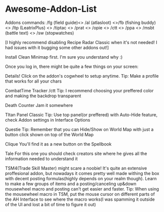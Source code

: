 # Awesome-Addon-List
Addons commands: /fg (field guide)<> /al (atlasloot) <>/fb (fishing buddy) <> /ltp (LeatrixPlus) <> /tiptac <>  /prat <> /opie <>  /ctt <> /ppa <> /msbt (battle text) <> /sw (stopwatches)

[I highly recommend disabling Recipe Radar Classic when it's not needed! I had issues with it bugging some other addons out!]



Install Clean Minimap first. I'm sure you understand why :) 

Once you log in, there might be quite a few things on your screen: 

Details!    Click on the addon's cogwheel to setup anytime. Tip: Make a profile that works for all your chars 

CombatTime Tracker  /ctt   Tip: I recommend choosing your preffered color and making the backdrop transparent

Death Counter     Jam it somewhere

TItan Panel Classic   Tip: Use top panel(or preffered) with Auto-Hide feature, check Addon settings in Interface Options

Questie   Tip: Remember that you can Hide/Show on World Map with just a button click shown on top of the World Map 

Clique You'll find it as a new button on the Spellbook 

Tale For this one you should check creators site where he gives all the information needed to understand it

TSM4(Trade Skill Master) might scare a noobie! It's quite an extensive proffesional addon, but nowadays it comes pretty well made withing the box with decent posting formulas(highly depends on your realm though). Learn to make a few groups of items and a posting/canceling up&down mousewheel macro and posting can't get easier and faster. Tip: When using the mousewheel macro in TSM, put the mouse cursor on different parts of the AH Interface to see where the macro works(I was spamming it outside of the UI and lost a bit of time to figure it out)
